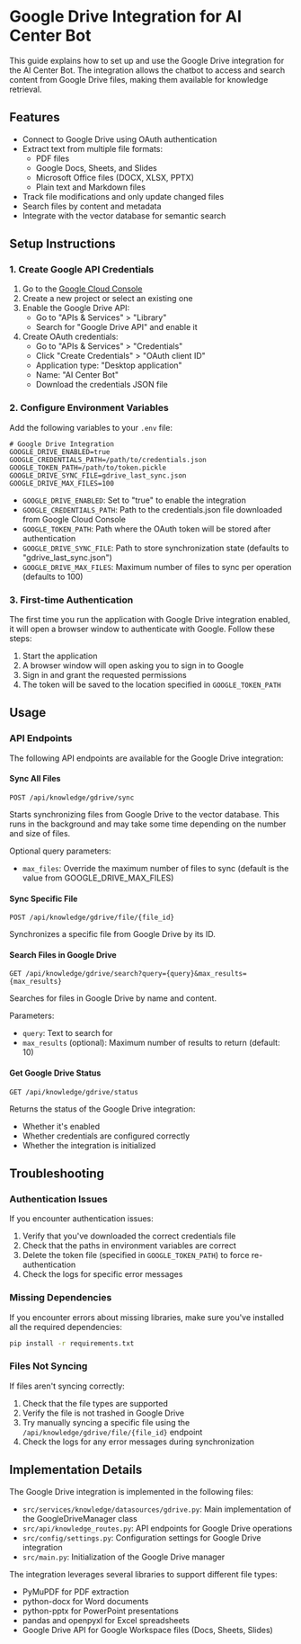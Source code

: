# Google Drive Integration for AI Center Bot

This guide explains how to set up and use the Google Drive integration for the AI Center Bot. The integration allows the chatbot to access and search content from Google Drive files, making them available for knowledge retrieval.

## Features

- Connect to Google Drive using OAuth authentication
- Extract text from multiple file formats:
  - PDF files
  - Google Docs, Sheets, and Slides
  - Microsoft Office files (DOCX, XLSX, PPTX)
  - Plain text and Markdown files
- Track file modifications and only update changed files
- Search files by content and metadata
- Integrate with the vector database for semantic search

## Setup Instructions

### 1. Create Google API Credentials

1. Go to the [Google Cloud Console](https://console.cloud.google.com/)
2. Create a new project or select an existing one
3. Enable the Google Drive API:
   - Go to "APIs & Services" > "Library"
   - Search for "Google Drive API" and enable it
4. Create OAuth credentials:
   - Go to "APIs & Services" > "Credentials"
   - Click "Create Credentials" > "OAuth client ID"
   - Application type: "Desktop application"
   - Name: "AI Center Bot"
   - Download the credentials JSON file

### 2. Configure Environment Variables

Add the following variables to your `.env` file:

```
# Google Drive Integration
GOOGLE_DRIVE_ENABLED=true
GOOGLE_CREDENTIALS_PATH=/path/to/credentials.json
GOOGLE_TOKEN_PATH=/path/to/token.pickle
GOOGLE_DRIVE_SYNC_FILE=gdrive_last_sync.json
GOOGLE_DRIVE_MAX_FILES=100
```

- `GOOGLE_DRIVE_ENABLED`: Set to "true" to enable the integration
- `GOOGLE_CREDENTIALS_PATH`: Path to the credentials.json file downloaded from Google Cloud Console
- `GOOGLE_TOKEN_PATH`: Path where the OAuth token will be stored after authentication
- `GOOGLE_DRIVE_SYNC_FILE`: Path to store synchronization state (defaults to "gdrive_last_sync.json")
- `GOOGLE_DRIVE_MAX_FILES`: Maximum number of files to sync per operation (defaults to 100)

### 3. First-time Authentication

The first time you run the application with Google Drive integration enabled, it will open a browser window to authenticate with Google. Follow these steps:

1. Start the application
2. A browser window will open asking you to sign in to Google
3. Sign in and grant the requested permissions
4. The token will be saved to the location specified in `GOOGLE_TOKEN_PATH`

## Usage

### API Endpoints

The following API endpoints are available for the Google Drive integration:

#### Sync All Files

```http
POST /api/knowledge/gdrive/sync
```

Starts synchronizing files from Google Drive to the vector database. This runs in the background and may take some time depending on the number and size of files.

Optional query parameters:
- `max_files`: Override the maximum number of files to sync (default is the value from GOOGLE_DRIVE_MAX_FILES)

#### Sync Specific File

```http
POST /api/knowledge/gdrive/file/{file_id}
```

Synchronizes a specific file from Google Drive by its ID.

#### Search Files in Google Drive

```http
GET /api/knowledge/gdrive/search?query={query}&max_results={max_results}
```

Searches for files in Google Drive by name and content.

Parameters:
- `query`: Text to search for
- `max_results` (optional): Maximum number of results to return (default: 10)

#### Get Google Drive Status

```http
GET /api/knowledge/gdrive/status
```

Returns the status of the Google Drive integration:
- Whether it's enabled
- Whether credentials are configured correctly
- Whether the integration is initialized

## Troubleshooting

### Authentication Issues

If you encounter authentication issues:

1. Verify that you've downloaded the correct credentials file
2. Check that the paths in environment variables are correct
3. Delete the token file (specified in `GOOGLE_TOKEN_PATH`) to force re-authentication
4. Check the logs for specific error messages

### Missing Dependencies

If you encounter errors about missing libraries, make sure you've installed all the required dependencies:

```bash
pip install -r requirements.txt
```

### Files Not Syncing

If files aren't syncing correctly:

1. Check that the file types are supported
2. Verify the file is not trashed in Google Drive
3. Try manually syncing a specific file using the `/api/knowledge/gdrive/file/{file_id}` endpoint
4. Check the logs for any error messages during synchronization

## Implementation Details

The Google Drive integration is implemented in the following files:

- `src/services/knowledge/datasources/gdrive.py`: Main implementation of the GoogleDriveManager class
- `src/api/knowledge_routes.py`: API endpoints for Google Drive operations
- `src/config/settings.py`: Configuration settings for Google Drive integration
- `src/main.py`: Initialization of the Google Drive manager

The integration leverages several libraries to support different file types:
- PyMuPDF for PDF extraction
- python-docx for Word documents
- python-pptx for PowerPoint presentations
- pandas and openpyxl for Excel spreadsheets
- Google Drive API for Google Workspace files (Docs, Sheets, Slides)